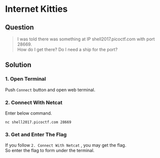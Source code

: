 # Internet Kitties

## Question
  > I was told there was something at IP shell2017.picoctf.com with port 28669.  
  How do I get there? Do I need a ship for the port?
  
## Solution
  ### 1. Open Terminal
  Push `Connect` button and open web terminal.
  
  ### 2. Connect With Netcat
  Enter below command.
  ```shell:
  nc shell2017.picoctf.com 28669
  ```
  
  ### 3. Get and Enter The Flag
  If you follow `2. Connect With Netcat` , you may get the flag.  
  So enter the flag to form under the terminal.
